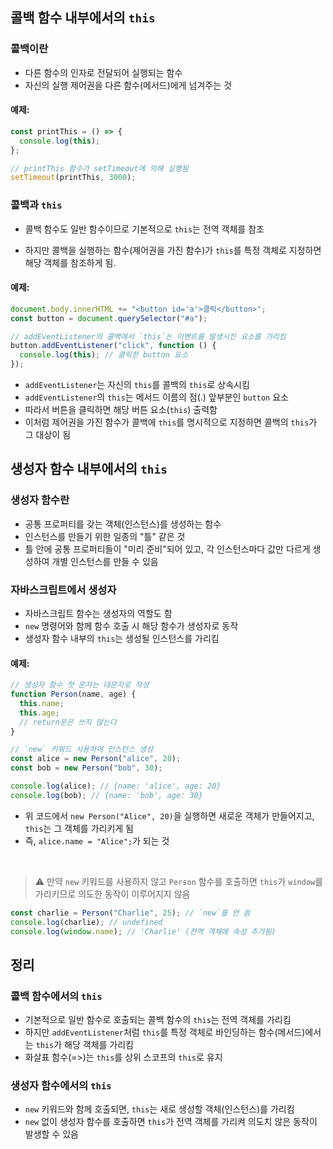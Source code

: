 ## 콜백 함수 내부에서의 `this`

### 콜백이란

- 다른 함수의 인자로 전달되어 실행되는 함수
- 자신의 실행 제어권을 다른 함수(메서드)에게 넘겨주는 것

#### 예제:

```js
const printThis = () => {
  console.log(this);
};

// printThis 함수가 setTimeout에 의해 실행됨
setTimeout(printThis, 3000);
```

### 콜백과 `this`

- 콜백 함수도 일반 함수이므로 기본적으로 `this`는 전역 객체를 참조

- 하지만 콜백을 실행하는 함수(제어권을 가진 함수)가 `this`를 특정 객체로 지정하면 해당 객체를 참조하게 됨.

#### 예제:

```js
document.body.innerHTML += "<button id='a'>클릭</button>";
const button = document.querySelector("#a");

// addEventListener의 콜백에서 `this`는 이벤트를 발생시킨 요소를 가리킴
button.addEventListener("click", function () {
  console.log(this); // 클릭한 button 요소
});
```

- `addEventListener`는 자신의 `this`를 콜백의 `this`로 상속시킴
- `addEventListener`의 `this`는 메서드 이름의 점(.) 앞부분인 `button` 요소
- 따라서 버튼을 클릭하면 해당 버튼 요소(`this`) 출력함
- 이처럼 제어권을 가진 함수가 콜백에 `this`를 명시적으로 지정하면 콜백의 `this`가 그 대상이 됨

## 생성자 함수 내부에서의 `this`

### 생성자 함수란

- 공통 프로퍼티를 갖는 객체(인스턴스)를 생성하는 함수
- 인스턴스를 만들기 위한 일종의 "틀" 같은 것
- 틀 안에 공통 프로퍼티들이 "미리 준비"되어 있고, 각 인스턴스마다 값만 다르게 생성하여 개별 인스턴스를 만들 수 있음

### 자바스크립트에서 생성자

- 자바스크립트 함수는 생성자의 역할도 함
- `new` 명령어와 함께 함수 호출 시 해당 함수가 생성자로 동작
- 생성자 함수 내부의 `this`는 생성될 인스턴스를 가리킴

#### 예제:

```js
// 생성자 함수 첫 문자는 대문자로 작성
function Person(name, age) {
  this.name;
  this.age;
  // return문은 쓰지 않는다
}

// `new` 키워드 사용하여 인스턴스 생성
const alice = new Person("alice", 20);
const bob = new Person("bob", 30);

console.log(alice); // {name: 'alice', age: 20}
console.log(bob); // {name: 'bob', age: 30}
```

- 위 코드에서 `new Person("Alice", 20)`을 실행하면 새로운 객체가 만들어지고, `this`는 그 객체를 가리키게 됨
- 즉, `alice.name = "Alice";`가 되는 것

<br />

> ⚠️ 만약 `new` 키워드를 사용하지 않고 `Person` 함수를 호출하면 `this`가 `window`를 가리키므로 의도한 동작이 이루어지지 않음

```js
const charlie = Person("Charlie", 25); // `new`를 안 씀
console.log(charlie); // undefined
console.log(window.name); // 'Charlie' (전역 객체에 속성 추가됨)
```

## 정리

### 콜백 함수에서의 `this`

- 기본적으로 일반 함수로 호출되는 콜백 함수의 `this`는 전역 객체를 가리킴
- 하지만 `addEventListener`처럼 `this`를 특정 객체로 바인딩하는 함수(메서드)에서는 `this`가 해당 객체를 가리킴
- 화살표 함수(=>)는 `this`를 상위 스코프의 `this`로 유지

### 생성자 함수에서의 `this`

- `new` 키워드와 함께 호출되면, `this`는 새로 생성할 객체(인스턴스)를 가리킴
- `new` 없이 생성자 함수를 호출하면 `this`가 전역 객체를 가리켜 의도치 않은 동작이 발생할 수 있음
